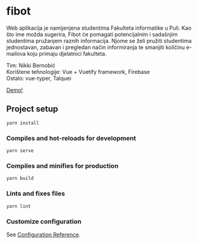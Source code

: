 # fibot
Web aplikacija je namijenjena studentima Fakulteta informatike u Puli. Kao što ime možda sugerira, Fibot će pomagati potencijalnim i sadašnjim studentima pružanjem raznih informacija. Njome se želi pružiti studentima jednostavan, zabavan i pregledan način informiranja te smanjiti količinu e-mailova koju primaju djelatnici fakulteta.

Tim: Nikki Bernobić  
Korištene tehnologije: Vue + Vuetify framework, Firebase  
Ostalo: vue-typer, Talquei

[Demo!](https://fibot.now.sh/)
## Project setup
```
yarn install
```

### Compiles and hot-reloads for development
```
yarn serve
```

### Compiles and minifies for production
```
yarn build
```

### Lints and fixes files
```
yarn lint
```

### Customize configuration
See [Configuration Reference](https://cli.vuejs.org/config/).
